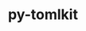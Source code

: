 ---
title: "py-tomlkit"
layout: cache
categories: [package, develop]
meta: {"compilers": ["gcc@=11.1.0", "gcc@=11.4.0", "gcc@=9.4.0", "oneapi@=2024.2.1"], "num_specs": 28, "num_specs_by_stack": {"data-vis-sdk": 4, "e4s": 4, "e4s-neoverse-v2": 4, "e4s-neoverse_v1": 2, "e4s-oneapi": 12, "e4s-power": 2, "root": 28}, "oss": ["ubuntu20.04", "ubuntu22.04"], "platforms": ["linux"], "stacks": ["data-vis-sdk", "e4s", "e4s-neoverse-v2", "e4s-neoverse_v1", "e4s-oneapi", "e4s-power", "root"], "targets": ["neoverse_v1", "neoverse_v2", "ppc64le", "x86_64_v3"], "versions": ["0.12.1"]}
spec_details: [{"compiler": "gcc@=9.4.0", "hash": "2rugqlhaa3mdb2n36gp6n3pz57baaetv", "os": "ubuntu20.04", "platform": "linux", "size": "-", "stacks": ["e4s-power", "root"], "target": "ppc64le", "variants": ["build_system=python_pip"], "versions": ["0.12.1"]}, {"compiler": "oneapi@=2024.2.1", "hash": "2yoq2nggbhtpjojtrzuraxhi5rpfdlps", "os": "ubuntu22.04", "platform": "linux", "size": "-", "stacks": ["e4s-oneapi", "root"], "target": "x86_64_v3", "variants": ["build_system=python_pip"], "versions": ["0.12.1"]}, {"compiler": "gcc@=11.4.0", "hash": "6flwivbmcevnxhaytsmeclptcdluwwi7", "os": "ubuntu22.04", "platform": "linux", "size": "-", "stacks": ["e4s-neoverse-v2", "root"], "target": "neoverse_v2", "variants": ["build_system=python_pip"], "versions": ["0.12.1"]}, {"compiler": "gcc@=11.1.0", "hash": "76natrcbbdr4utxb5mkbyj3jgfktmezu", "os": "ubuntu20.04", "platform": "linux", "size": "-", "stacks": ["data-vis-sdk", "root"], "target": "x86_64_v3", "variants": ["build_system=python_pip"], "versions": ["0.12.1"]}, {"compiler": "gcc@=11.4.0", "hash": "amhkc42zzqpwm2olwnaudmuqoszjtghd", "os": "ubuntu22.04", "platform": "linux", "size": "-", "stacks": ["e4s", "root"], "target": "x86_64_v3", "variants": ["build_system=python_pip"], "versions": ["0.12.1"]}, {"compiler": "gcc@=11.4.0", "hash": "cchg2w7lewrzkdr72tv3h573x3hmah55", "os": "ubuntu22.04", "platform": "linux", "size": "-", "stacks": ["e4s-neoverse_v1", "root"], "target": "neoverse_v1", "variants": ["build_system=python_pip"], "versions": ["0.12.1"]}, {"compiler": "oneapi@=2024.2.1", "hash": "dnmkz5x2e3v3xy3rjm6y2ajoauq6ig4x", "os": "ubuntu22.04", "platform": "linux", "size": "-", "stacks": ["e4s-oneapi", "root"], "target": "x86_64_v3", "variants": ["build_system=python_pip"], "versions": ["0.12.1"]}, {"compiler": "gcc@=11.4.0", "hash": "esi5slwepcrrxfuz2gah23lc7zh3gryw", "os": "ubuntu22.04", "platform": "linux", "size": "-", "stacks": ["e4s-neoverse-v2", "root"], "target": "neoverse_v2", "variants": ["build_system=python_pip"], "versions": ["0.12.1"]}, {"compiler": "gcc@=11.1.0", "hash": "hgteoiqfjcqwdwdxf74bpyw427r4ib5q", "os": "ubuntu20.04", "platform": "linux", "size": "-", "stacks": ["data-vis-sdk", "root"], "target": "x86_64_v3", "variants": ["build_system=python_pip"], "versions": ["0.12.1"]}, {"compiler": "oneapi@=2024.2.1", "hash": "j6zgfdp2xpce64pklazgwfg3wfcxn6rj", "os": "ubuntu22.04", "platform": "linux", "size": "-", "stacks": ["e4s-oneapi", "root"], "target": "x86_64_v3", "variants": ["build_system=python_pip"], "versions": ["0.12.1"]}, {"compiler": "gcc@=11.4.0", "hash": "lelbkte4ldmc32jtwpu7rekopobrj6tr", "os": "ubuntu22.04", "platform": "linux", "size": "-", "stacks": ["e4s-neoverse-v2", "root"], "target": "neoverse_v2", "variants": ["build_system=python_pip"], "versions": ["0.12.1"]}, {"compiler": "gcc@=11.1.0", "hash": "ll3d5uzgjrhkl2m67ppcjgzp5hlhgazh", "os": "ubuntu20.04", "platform": "linux", "size": "-", "stacks": ["data-vis-sdk", "root"], "target": "x86_64_v3", "variants": ["build_system=python_pip"], "versions": ["0.12.1"]}, {"compiler": "gcc@=11.4.0", "hash": "ocag4vtanrlwjlkjvu3rarw7rllkhgsk", "os": "ubuntu22.04", "platform": "linux", "size": "-", "stacks": ["e4s-neoverse-v2", "root"], "target": "neoverse_v2", "variants": ["build_system=python_pip"], "versions": ["0.12.1"]}, {"compiler": "oneapi@=2024.2.1", "hash": "olmcjuz4rxi32cnda5cfmviaitoze2rd", "os": "ubuntu22.04", "platform": "linux", "size": "-", "stacks": ["e4s-oneapi", "root"], "target": "x86_64_v3", "variants": ["build_system=python_pip"], "versions": ["0.12.1"]}, {"compiler": "gcc@=11.4.0", "hash": "pbm6lt644hnckfjm4jtbxrqousadymny", "os": "ubuntu22.04", "platform": "linux", "size": "-", "stacks": ["e4s", "root"], "target": "x86_64_v3", "variants": ["build_system=python_pip"], "versions": ["0.12.1"]}, {"compiler": "oneapi@=2024.2.1", "hash": "qmaof6wvsve3mgswdtgybdi4jla3limb", "os": "ubuntu22.04", "platform": "linux", "size": "-", "stacks": ["e4s-oneapi", "root"], "target": "x86_64_v3", "variants": ["build_system=python_pip"], "versions": ["0.12.1"]}, {"compiler": "oneapi@=2024.2.1", "hash": "qvtazxse53bg65rkjfxdmskjxe67tyd2", "os": "ubuntu22.04", "platform": "linux", "size": "-", "stacks": ["e4s-oneapi", "root"], "target": "x86_64_v3", "variants": ["build_system=python_pip"], "versions": ["0.12.1"]}, {"compiler": "gcc@=9.4.0", "hash": "r6qdd6hbl2iygeglblli6gcjr3xnxmjt", "os": "ubuntu20.04", "platform": "linux", "size": "-", "stacks": ["e4s-power", "root"], "target": "ppc64le", "variants": ["build_system=python_pip"], "versions": ["0.12.1"]}, {"compiler": "gcc@=11.4.0", "hash": "ryf6v7oivoeogtooctppd6mjx3hvmwpt", "os": "ubuntu22.04", "platform": "linux", "size": "-", "stacks": ["e4s", "root"], "target": "x86_64_v3", "variants": ["build_system=python_pip"], "versions": ["0.12.1"]}, {"compiler": "oneapi@=2024.2.1", "hash": "u5frohct2f2fuxzhpudha6p2aucj5ag7", "os": "ubuntu22.04", "platform": "linux", "size": "-", "stacks": ["e4s-oneapi", "root"], "target": "x86_64_v3", "variants": ["build_system=python_pip"], "versions": ["0.12.1"]}, {"compiler": "oneapi@=2024.2.1", "hash": "uu4q4j4zn3cglgvlwwjkttitrrw2uowl", "os": "ubuntu22.04", "platform": "linux", "size": "-", "stacks": ["e4s-oneapi", "root"], "target": "x86_64_v3", "variants": ["build_system=python_pip"], "versions": ["0.12.1"]}, {"compiler": "gcc@=11.4.0", "hash": "vzglhe35ltcrngxjohytr56xqxlsf3t7", "os": "ubuntu22.04", "platform": "linux", "size": "-", "stacks": ["e4s-neoverse_v1", "root"], "target": "neoverse_v1", "variants": ["build_system=python_pip"], "versions": ["0.12.1"]}, {"compiler": "gcc@=11.4.0", "hash": "xawg7orlrki676whyrqf6ylnnlxgn6p3", "os": "ubuntu22.04", "platform": "linux", "size": "-", "stacks": ["e4s", "root"], "target": "x86_64_v3", "variants": ["build_system=python_pip"], "versions": ["0.12.1"]}, {"compiler": "oneapi@=2024.2.1", "hash": "xejep434tgzx7mkgn3kt2xb2rehuabgz", "os": "ubuntu22.04", "platform": "linux", "size": "-", "stacks": ["e4s-oneapi", "root"], "target": "x86_64_v3", "variants": ["build_system=python_pip"], "versions": ["0.12.1"]}, {"compiler": "oneapi@=2024.2.1", "hash": "xeyv76yyu57amy7yxheeguhqdieiityu", "os": "ubuntu22.04", "platform": "linux", "size": "-", "stacks": ["e4s-oneapi", "root"], "target": "x86_64_v3", "variants": ["build_system=python_pip"], "versions": ["0.12.1"]}, {"compiler": "oneapi@=2024.2.1", "hash": "ypzye2xwqgzlaxobduuzqqfvnm4ssk6t", "os": "ubuntu22.04", "platform": "linux", "size": "-", "stacks": ["e4s-oneapi", "root"], "target": "x86_64_v3", "variants": ["build_system=python_pip"], "versions": ["0.12.1"]}, {"compiler": "oneapi@=2024.2.1", "hash": "ywgalkibvelqdfhlq7naohbp2k4uqkr2", "os": "ubuntu22.04", "platform": "linux", "size": "-", "stacks": ["e4s-oneapi", "root"], "target": "x86_64_v3", "variants": ["build_system=python_pip"], "versions": ["0.12.1"]}, {"compiler": "gcc@=11.1.0", "hash": "yyrd52j7iwjrb37hchwfzh2phxxurqwy", "os": "ubuntu20.04", "platform": "linux", "size": "-", "stacks": ["data-vis-sdk", "root"], "target": "x86_64_v3", "variants": ["build_system=python_pip"], "versions": ["0.12.1"]}]
---